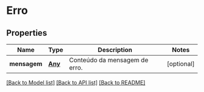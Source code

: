 # Erro

## Properties
Name | Type | Description | Notes
------------ | ------------- | ------------- | -------------
**mensagem** | [**Any**](.md) | Conteúdo da mensagem de erro. | [optional] 

[[Back to Model list]](../README.md#documentation-for-models) [[Back to API list]](../README.md#documentation-for-api-endpoints) [[Back to README]](../README.md)


